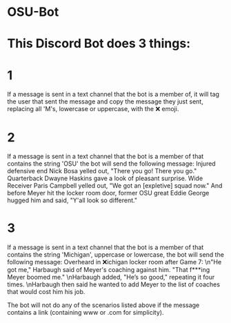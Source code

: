 # OSU-Bot
# This Discord Bot does 3 things:

# 1
  If a message is sent in a text channel that the bot is a member of, it will tag the user that sent the message and copy the message they   just sent, replacing all 'M's, lowercase or uppercase, with the ❌ emoji.
  
# 2
  If a message is sent in a text channel that the bot is a member of that contains the string 'OSU' the bot will send the following         message:
    Injured defensive end Nick Bosa yelled out, "There you go! There you go." Quarterback Dwayne Haskins gave a look of pleasant               surprise. Wide Receiver Paris Campbell yelled out, "We got an [expletive] squad now." And before Meyer hit the locker room door,           former OSU great Eddie George hugged him and said, "Y'all look so different."
    
# 3
  If a message is sent in a text channel that the bot is a member of that contains the string 'Michigan', uppercase or lowercase, the bot   will send the following message:
    Overheard in ❌ichigan locker room after Game 7:
    \n"He got me," Harbaugh said of Meyer's coaching against him. "That f\*\*\*ing Meyer boomed me."
    \nHarbaugh added, "He’s so good," repeating it four times.
    \nHarbaugh then said he wanted to add Meyer to the list of coaches that would cost him his job.
    
The bot will not do any of the scenarios listed above if the message contains a link (containing www or .com for simplicity).
